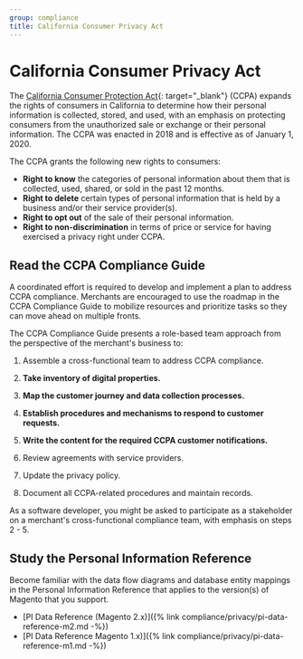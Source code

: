 ```yaml
---
group: compliance
title: California Consumer Privacy Act
---
```


# California Consumer Privacy Act

The [California Consumer Protection Act][1]{: target="_blank"} (CCPA) expands the rights of consumers in California to determine how their personal information is collected, stored, and used, with an emphasis on protecting consumers from the unauthorized sale or exchange or their personal information. The CCPA was enacted in 2018 and is effective as of January 1, 2020. 

The CCPA grants the following new rights to consumers:

- **Right to know** the categories of personal information about them that is collected, used, shared, or sold in the past 12 months.
- **Right to delete** certain types of personal information that is held by a business and/or their service provider(s).
- **Right to opt out** of the sale of their personal information.
- **Right to non-discrimination** in terms of price or service for having exercised a privacy right under CCPA.

## Read the CCPA Compliance Guide

A coordinated effort is required to develop and implement a plan to address CCPA compliance. Merchants are encouraged to use the roadmap in the CCPA Compliance Guide to mobilize resources and prioritize tasks so they can move ahead on multiple fronts.

The CCPA Compliance Guide presents a role-based team approach from the perspective of the merchant's business to:

1. Assemble a cross-functional team to address CCPA compliance.

1. **Take inventory of digital properties.**

1. **Map the customer journey and data collection processes.**

1. **Establish procedures and mechanisms to respond to customer requests.**

1. **Write the content for the required CCPA customer notifications.**

1. Review agreements with service providers.

1. Update the privacy policy.

1. Document all CCPA-related procedures and maintain records.

As a software developer, you might be asked to participate as a stakeholder on a merchant's cross-functional  compliance team, with emphasis on steps 2 - 5.  

[1]: https://en.wikipedia.org/wiki/Online_Privacy_Protection_Act 

## Study the Personal Information Reference

Become familiar with the data flow diagrams and database entity mappings in the Personal Information Reference that applies to the version(s) of Magento that you support. 

- [PI Data Reference (Magento 2.x)]({% link compliance/privacy/pi-data-reference-m2.md -%})
- [PI Data Reference Magento 1.x)]({% link compliance/privacy/pi-data-reference-m1.md -%})
